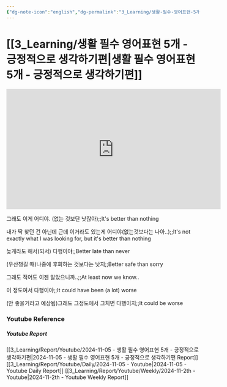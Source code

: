 ```yaml
---
{"dg-note-icon":"english","dg-permalink":"3_Learning/생활-필수-영어표현-5개---긍정적으로-생각하기편","created-date":"2024-11-05 10:03:07 am","date":"2024-11-05","type":"youtube","tags":["youtube","english","flashcards"],"aliases":null,"youtuber":"빨모쌤","channelName":"라이브 아카데미","link":"https://www.youtube.com/watch?v=S8lLIjy2Vb8","img":"https://img.youtube.com/vi/S8lLIjy2Vb8/0.jpg","dg-publish":true,"permalink":"/3_Learning/생활-필수-영어표현-5개---긍정적으로-생각하기편/","dgPassFrontmatter":true,"noteIcon":"english"}
---
```


# [[3_Learning/생활 필수 영어표현 5개 - 긍정적으로 생각하기편\|생활 필수 영어표현 5개 - 긍정적으로 생각하기편]]


<div class="container-root"><span></span></div><div><div class="container-root"><iframe width="560" height="315" src="https://www.youtube.com/embed/S8lLIjy2Vb8" title="YouTube video player" frameborder="0" allow="accelerometer; autoplay; clipboard-write; encrypted-media; gyroscope; picture-in-picture; web-share" allowfullscreen=""></iframe></div></div>

그래도 이게 어디야. (없는 것보단 낫잖아);;It's better than nothing
<!--SR:!2025-01-14,31,270-->
내가 딱 찾던 건 아닌데 근데 이거라도 있는게 어디야(없는것보다는 나아..);;It's not exactly what I was looking for, but it's better than nothing
<!--SR:!2025-01-20,40,308-->
늦게라도 해서(되서) 다행이야;;Better late than never
<!--SR:!2025-01-26,47,290-->
(우산챙길 때)나중에 후회하는 것보다는 낫지;;Better safe than sorry
<!--SR:!2025-01-12,32,270-->
그래도 적어도 이젠 알았으니까..;;At least now we know..
<!--SR:!2025-02-12,59,310-->
이 정도여서 다행이야;;It could have been (a lot) worse
<!--SR:!2025-02-20,67,310-->
(안 좋을거라고 예상됨)그래도 그정도에서 그치면 다행이지;;It could be worse
<!--SR:!2025-01-08,29,288-->











### Youtube Reference
##### Youtube Report
[[3_Learning/Report/Youtube/2024-11-05 - 생활 필수 영어표현 5개 - 긍정적으로 생각하기편\|2024-11-05 - 생활 필수 영어표현 5개 - 긍정적으로 생각하기편 Report]]
[[3_Learning/Report/Youtube/Daily/2024-11-05 - Youtube\|2024-11-05 - Youtube Daily Report]]
[[3_Learning/Report/Youtube/Weekly/2024-11-2th - Youtube\|2024-11-2th - Youtube Weekly Report]]

